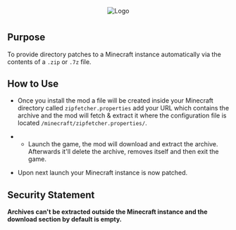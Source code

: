 <p align="center"><img src="https://i.postimg.cc/HL6fDxQ5/Zip-Fetcher.png" alt="Logo"></p>
<h1 align="center">

## Purpose

To provide directory patches to a Minecraft instance automatically via the contents of a `.zip` or `.7z` file.


## How to Use

* Once you install the mod a file will be created inside your Minecraft directory called 
`zipfetcher.properties` add your URL which contains the archive and the mod will fetch & extract it where the configuration file is located `/minecraft/zipfetcher.properties/`.

* * Launch the game, the mod will download and extract the archive. Afterwards it'll delete the archive, removes itself and then exit the game.

* Upon next launch your Minecraft instance is now patched.


## Security Statement

**Archives can't be extracted outside the Minecraft instance and the download section by default is empty.**
